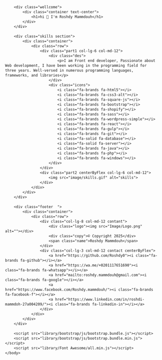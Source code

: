 <html lang="en">
    <body>

        <div class="wellcome">
            <div class="container text-center">
                <h1>hi 👋 I'm Roshdy Mammdouh</h1>
            </div>
        </div>

        <div class="skills section">
            <div class="container">
                <div class="row">
                    <div class="part1 col-lg-6 col-md-12">
                        <div class="des">
                            <p>I am Front end developer, Passionate about Web development, I have been working in the programming field for three years. Well-versed in numerous programming languages, frameworks, and libraries</p>
                        </div>
                        <div class="icons">
                            <i class="fa-brands fa-html5"></i>
                            <i class="fa-brands fa-css3-alt"></i>
                            <i class="fa-brands fa-square-js"></i>
                            <i class="fa-brands fa-bootstrap"></i>
                            <i class="fa-brands fa-shopify"></i>
                            <i class="fa-brands fa-sass"></i>
                            <i class="fa-brands fa-wordpress-simple"></i>
                            <i class="fa-brands fa-react"></i>
                            <i class="fa-brands fa-gulp"></i>
                            <i class="fa-brands fa-git"></i>
                            <i class="fa-solid fa-database"></i>
                            <i class="fa-solid fa-server"></i>
                            <i class="fa-brands fa-java"></i>
                            <i class="fa-brands fa-php"></i>
                            <i class="fa-brands fa-windows"></i>
                        </div>
                    </div>
                    <div class="part2 centerByFlex col-lg-6 col-md-12">
                        <img src="image/skills.gif" alt="skills">
                    </div>
                </div>
            </div>
        </div>

        <div class="footer  ">
            <div class="container">
                <div class="row">
                    <div class="col-lg-8 col-md-12 contant">
                        <div class="logo"><img src="Image/Logo.png" alt=""></div>
                        <div class="copy">© Copyright 2025</div>
                        <span class="name">Roshdy Mammdouh</span>
                    </div>
                    <div class="col-lg-3 col-md-12 contact centerByFlex">
                        <a href="https://github.com/Roshdy0"><i class="fa-brands fa-github"></i></a>
                        <a href="https://wa.me/+0201117651690"><i class="fa-brands fa-whatsapp"></i></a>
                        <a href="mailto:roshdy.mammdouh@gmail.com"><i class="fa-brands fa-google"></i></a>
                        <a href="https://www.facebook.com/Roshdy.mammdouh/"><i class="fa-brands fa-facebook-f"></i></a>
                        <a href="https://www.linkedin.com/in/roshdi-mammdoh-27a004209/"><i class="fa-brands fa-linkedin-in"></i></a>
                    </div>
                </div>
            </div>
        </div>

        <script src="library/bootstrap/js/bootstrap.bundle.js"></script>
        <script src="library/bootstrap/js/bootstrap.bundle.min.js"></script>
        <script src="library/Font Awesome/all.min.js"></script>
    </body>
</html>
